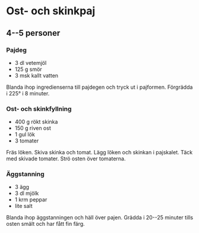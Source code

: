 # Ost- och skinkpaj

## 4--5 personer

### Pajdeg

-   3 dl vetemjöl
-   125 g smör
-   3 msk kallt vatten

Blanda ihop ingredienserna till pajdegen och tryck ut i pajformen.
Förgrädda i 225° i 8 minuter.

### Ost- och skinkfyllning

-   400 g rökt skinka
-   150 g riven ost
-   1 gul lök
-   3 tomater

Fräs löken. Skiva skinka och tomat. Lägg löken och skinkan i pajskalet.
Täck med skivade tomater. Strö osten över tomaterna.

### Äggstanning

-   3 ägg
-   3 dl mjölk
-   1 krm peppar
-   lite salt

Blanda ihop äggstanningen och häll över pajen. Grädda i 20--25 minuter
tills osten smält och har fått fin färg.
